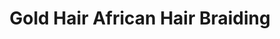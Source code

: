 ---
title: "Gold Hair African Hair Braiding"
url: /norristown/gold-hair-african-hair-braiding/
shop: Friseur
---